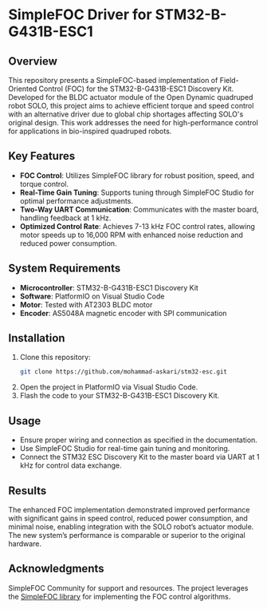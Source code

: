 # SimpleFOC Driver for STM32-B-G431B-ESC1

## Overview
This repository presents a SimpleFOC-based implementation of Field-Oriented Control (FOC) for the STM32-B-G431B-ESC1 Discovery Kit. Developed for the BLDC actuator module of the Open Dynamic quadruped robot SOLO, this project aims to achieve efficient torque and speed control with an alternative driver due to global chip shortages affecting SOLO's original design. This work addresses the need for high-performance control for applications in bio-inspired quadruped robots.

## Key Features
- **FOC Control**: Utilizes SimpleFOC library for robust position, speed, and torque control.
- **Real-Time Gain Tuning**: Supports tuning through SimpleFOC Studio for optimal performance adjustments.
- **Two-Way UART Communication**: Communicates with the master board, handling feedback at 1 kHz.
- **Optimized Control Rate**: Achieves 7-13 kHz FOC control rates, allowing motor speeds up to 16,000 RPM with enhanced noise reduction and reduced power consumption.

## System Requirements
- **Microcontroller**: STM32-B-G431B-ESC1 Discovery Kit
- **Software**: PlatformIO on Visual Studio Code
- **Motor**: Tested with AT2303 BLDC motor
- **Encoder**: AS5048A magnetic encoder with SPI communication

## Installation
1. Clone this repository:
   ```bash
   git clone https://github.com/mohammad-askari/stm32-esc.git
2.	Open the project in PlatformIO via Visual Studio Code.
3.	Flash the code to your STM32-B-G431B-ESC1 Discovery Kit.

## Usage
- Ensure proper wiring and connection as specified in the documentation.
- Use SimpleFOC Studio for real-time gain tuning and monitoring.
- Connect the STM32 ESC Discovery Kit to the master board via UART at 1 kHz for control data exchange.

## Results
The enhanced FOC implementation demonstrated improved performance with significant gains in speed control, reduced power consumption, and minimal noise, enabling integration with the SOLO robot’s actuator module. The new system’s performance is comparable or superior to the original hardware.

## Acknowledgments
SimpleFOC Community for support and resources.
The project leverages the [SimpleFOC library](https://simplefoc.com) for implementing the FOC control algorithms.
